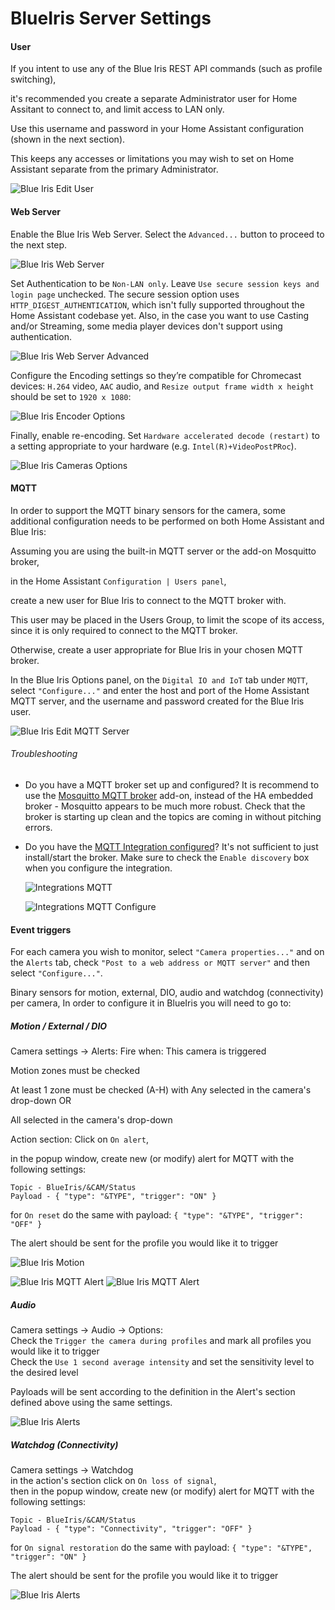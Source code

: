 # BlueIris Server Settings

#### User
If you intent to use any of the Blue Iris REST API commands (such as profile switching), 

it's recommended you create a separate Administrator user for Home Assitant to connect to, and limit access to LAN only.  

Use this username and password in your Home Assistant configuration (shown in the next section). 

This keeps any accesses or limitations you may wish to set on Home Assistant separate from the primary Administrator.

![Blue Iris Edit User](https://github.com/elad-bar/ha-blueiris/blob/master/docs/images/bi-edit_user.png)

#### Web Server 
Enable the Blue Iris Web Server. Select the  `Advanced...` button to proceed to the next step.

![Blue Iris Web Server](https://github.com/elad-bar/ha-blueiris/blob/master/docs/images/bi-web_server.png)

Set Authentication to be `Non-LAN only`. Leave `Use secure session keys and login page` unchecked. The secure session option uses `HTTP_DIGEST_AUTHENTICATION`, which isn't fully supported throughout the Home Assistant codebase yet. Also, in the case you want to use Casting and/or Streaming, some media player devices don't support using authentication.

![Blue Iris Web Server Advanced](https://github.com/elad-bar/ha-blueiris/blob/master/docs/images/bi-web_server_advanced.png)

Configure the Encoding settings so they’re compatible for Chromecast devices: `H.264` video, `AAC` audio, and `Resize output frame width x height` should be set to `1920 x 1080`:

![Blue Iris Encoder Options](https://github.com/elad-bar/ha-blueiris/blob/master/docs/images/bi-web_server_encoder.png)

Finally, enable re-encoding. Set `Hardware accelerated decode (restart)` to a setting appropriate to your hardware (e.g. `Intel(R)+VideoPostPRoc`).

![Blue Iris Cameras Options](https://github.com/elad-bar/ha-blueiris/blob/master/docs/images/bi-cameras.png)

#### MQTT

In order to support the MQTT binary sensors for the camera, some additional configuration needs to be performed on both Home Assistant and Blue Iris:

Assuming you are using the built-in MQTT server or the add-on Mosquitto broker, 

in the Home Assistant `Configuration | Users panel`, 

create a new user for Blue Iris to connect to the MQTT broker with. 

This user may be placed in the Users Group, to limit the scope of its access, since it is only required to connect to the MQTT broker. 

Otherwise, create a user appropriate for Blue Iris in your chosen MQTT broker.

In the Blue Iris Options panel, on the `Digital IO and IoT` tab under `MQTT`, select `"Configure..."` and enter the host and port of the Home Assistant MQTT server, and the username and password created for the Blue Iris user.

![Blue Iris Edit MQTT Server](https://github.com/elad-bar/ha-blueiris/blob/master/docs/images/bi-edit_mqtt_server.png)

###### Troubleshooting

* Do you have a MQTT broker set up and configured? It is recommend to use the [Mosquitto MQTT broker](https://www.home-assistant.io/addons/mosquitto/) add-on, instead of the HA embedded broker - Mosquitto appears to be much more robust. Check that the broker is starting up clean and the topics are coming in without pitching errors.
* Do you have the [MQTT Integration configured](https://www.home-assistant.io/addons/mosquitto/#home-assistant-configuration)? It's not sufficient to just install/start the broker. Make sure to check the `Enable discovery` box when you configure the integration.
  
  ![Integrations MQTT](https://github.com/elad-bar/ha-blueiris/blob/master/docs/images/ha-integrations_mqtt.png)
  
  ![Integrations MQTT Configure](https://github.com/elad-bar/ha-blueiris/blob/master/docs/images/ha-integrations_mqtt_configure.png)


#### Event triggers
For each camera you wish to monitor, select `"Camera properties..."` and on the `Alerts` tab, check `"Post to a web address or MQTT server"` and then select `"Configure..."`.

Binary sensors for motion, external, DIO, audio and watchdog (connectivity) per camera,
In order to configure it in BlueIris you will need to go to:
##### Motion / External / DIO
Camera settings -> Alerts:
Fire when: This camera is triggered

Motion zones must be checked

At least 1 zone must be checked (A-H) with Any selected in the camera's drop-down
OR

All selected in the camera's drop-down

Action section:
Click on `On alert`, 

in the popup window, create new (or modify) alert for MQTT with the following settings:
```
Topic - BlueIris/&CAM/Status
Payload - { "type": "&TYPE", "trigger": "ON" }
```

for `On reset` do the same with payload:
`{ "type": "&TYPE", "trigger": "OFF" }`


The alert should be sent for the profile you would like it to trigger

![Blue Iris Motion](https://github.com/elad-bar/ha-blueiris/blob/master/docs/images/bi-motion-alerts.png)

![Blue Iris MQTT Alert](https://github.com/elad-bar/ha-blueiris/blob/master/docs/images/bi-alerts-list.png)
![Blue Iris MQTT Alert](https://github.com/elad-bar/ha-blueiris/blob/master/docs/images/bi-alerts-settings.png)

##### Audio
Camera settings -> Audio -> Options:<br/>
Check the `Trigger the camera during profiles` and mark all profiles you would like it to trigger<br/>
Check the `Use 1 second average intensity` and set the sensitivity level to the desired level<br/>

Payloads will be sent according to the definition in the Alert's section defined above using the same settings.

![Blue Iris Alerts](https://github.com/elad-bar/ha-blueiris/blob/master/docs/images/bi-audio-alerts.png)

##### Watchdog (Connectivity)
Camera settings -> Watchdog<br/>
in the action's section click on `On loss of signal`, <br/>
then in the popup window, create new (or modify) alert for MQTT with the following settings:
```
Topic - BlueIris/&CAM/Status
Payload - { "type": "Connectivity", "trigger": "OFF" }
```

for `On signal restoration` do the same with payload:
`{ "type": "&TYPE", "trigger": "ON" }` 

The alert should be sent for the profile you would like it to trigger

![Blue Iris Alerts](https://github.com/elad-bar/ha-blueiris/blob/master/docs/images/bi-watchdog-alerts.png)
